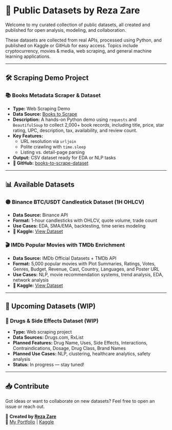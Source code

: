 # 📂 Public Datasets by Reza Zare

Welcome to my curated collection of public datasets, all created and published for open analysis, modeling, and collaboration.

These datasets are collected from real APIs, processed using Python, and published on Kaggle or GitHub for easy access. Topics include cryptocurrency, movies & media, web scraping, and general machine learning applications.

---

## 🛠️ Scraping Demo Project

### 📚 Books Metadata Scraper & Dataset
- **Type:** Web Scraping Demo  
- **Data Source:** [Books to Scrape](http://books.toscrape.com)  
- **Description:** A hands-on Python demo using `requests` and `BeautifulSoup` to collect 2,000+ book records, including title, price, star rating, UPC, description, tax, availability, and review count.  
- **Key Features:**  
  - URL resolution via `urljoin`  
  - Polite crawling with `time.sleep`  
  - Listing vs. detail-page parsing  
- **Output:** CSV dataset ready for EDA or NLP tasks  
- **🔗 GitHub:** [books-to-scrape-dataset](https://github.com/arezazare/public-datasets/blob/main/scraped_books.csv)

---

## 📊 Available Datasets

### 🟣 Binance BTC/USDT Candlestick Dataset (1H OHLCV)
- **Data Source:** Binance API  
- **Format:** 1-hour candlesticks with OHLCV, quote volume, trade count  
- **Use Cases:** EDA, SMA/EMA, backtesting, time series modeling  
- **🔗 Kaggle:** [View Dataset](https://www.kaggle.com/datasets/arezazare/binance-btcusdt-candlestick)

### 🎬 IMDb Popular Movies with TMDb Enrichment
- **Data Source:** IMDb Official Datasets + TMDb API  
- **Format:** 5,000 popular movies with Plot Summaries, Ratings, Votes, Genres, Budget, Revenue, Cast, Country, Languages, and Poster URL  
- **Use Cases:** NLP, movie recommendation systems, trend analysis, EDA, network analysis  
- **🔗 Kaggle:** [View Dataset](https://www.kaggle.com/datasets/arezazare/imdb-popular-movies-with-tmdb-enrichment)

---

## 🚧 Upcoming Datasets (WIP)

### 💊 Drugs & Side Effects Dataset (WIP)
- **Type:** Web scraping project  
- **Data Sources:** Drugs.com, RxList  
- **Planned Features:** Drug Name, Uses, Side Effects, Interactions, Contraindications, Dosage, Drug Class, Brand Names  
- **Planned Use Cases:** NLP, clustering, healthcare analytics, safety analysis  
- **Status:** In progress — stay tuned!

---

## 📥 Contribute

Got ideas or want to collaborate on new datasets? Feel free to open an issue or reach out.

📌 **Created by [Reza Zare](https://www.linkedin.com/in/arezazare/)**  
🔗 [My Portfolio](https://arezazare.github.io) | [Kaggle](https://www.kaggle.com/arezazare)
